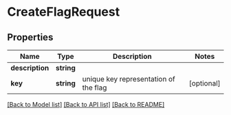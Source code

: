 # CreateFlagRequest

## Properties
Name | Type | Description | Notes
------------ | ------------- | ------------- | -------------
**description** | **string** |  | 
**key** | **string** | unique key representation of the flag | [optional] 

[[Back to Model list]](../README.md#documentation-for-models) [[Back to API list]](../README.md#documentation-for-api-endpoints) [[Back to README]](../README.md)


